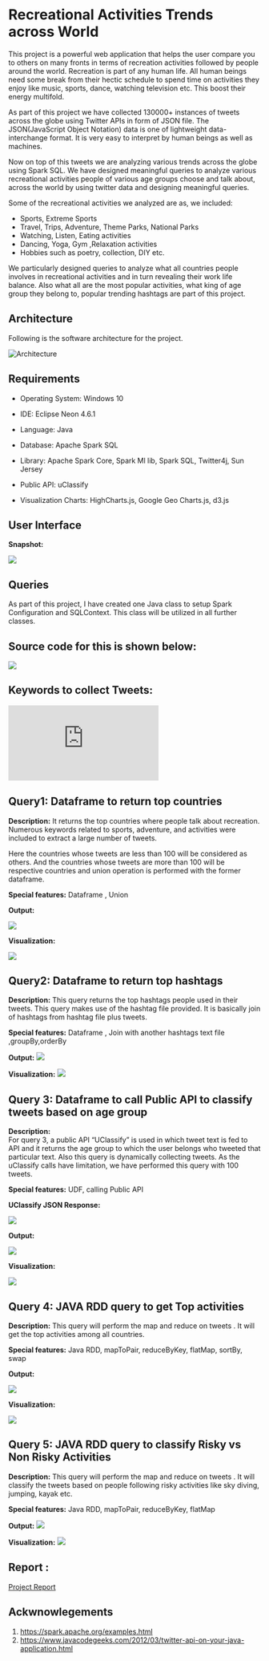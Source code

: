 # Recreational Activities Trends across World

This project is a powerful web application that helps the user compare you to others on many fronts in terms of recreation activities followed by people around the world. Recreation is part of any human life. All human beings need some break from their hectic schedule to spend time on activities they enjoy like music, sports, dance, watching television etc. This boost their energy multifold. 

As part of this project we have collected 130000+ instances of tweets across the globe using Twitter APIs in form of JSON file. The JSON(JavaScript Object Notation) data is one of lightweight data-interchange format. It is very easy to interpret by human beings as well as machines.

Now on top of this tweets we are analyzing various trends across the globe using Spark SQL.
We have designed meaningful queries to analyze various recreational activities people of various age groups choose and talk about, across the world by using twitter data
and designing meaningful queries. 

Some of the recreational activities we analyzed are as, we included:

- Sports, Extreme Sports
- Travel, Trips, Adventure, Theme Parks, National Parks
- Watching, Listen, Eating activities
- Dancing, Yoga, Gym ,Relaxation activities
- Hobbies such as poetry, collection, DIY etc. 

We particularly designed queries to analyze what all countries people involves in recreational activities and in turn revealing their work life balance. Also what all are the most popular activities, what king of age group they belong to, popular trending hashtags are part of this project.

## Architecture

Following is the software architecture for the project.

![Architecture](https://github.com/bhandari-nitin/Analysing-Twitter-Tweets/blob/master/documentation/architecture.jpg)


## Requirements

- Operating System: Windows 10	

- IDE: Eclipse Neon 4.6.1

- Language: Java
                            
- Database: Apache Spark SQL

- Library: Apache Spark Core, Spark Ml lib, Spark SQL, Twitter4j, Sun Jersey
                           
- Public API: uClassify

- Visualization Charts: HighCharts.js, Google Geo Charts.js, d3.js

                           

## User Interface

**Snapshot:**

![](https://github.com/bhandari-nitin/Analysing-Twitter-Tweets/blob/master/documentation/Phase%203/HomeScreen.JPG)

## Queries

As part of this project, I have created one Java class to setup Spark Configuration and SQLContext. This class will be utilized in all further classes.

## Source code for this is shown below:

 ![](https://github.com/bhandari-nitin/Analysing-Twitter-Tweets/blob/master/documentation/Phase%202/SparkCOnf.JPG)


## Keywords to collect Tweets: 
 
 ![KeyWords](https://github.com/bhandari-nitin/Analysing-Twitter-Tweets/blob/master/documentation/Phase%202/KeywordsList.java)



## Query1: Dataframe to return top countries
 
**Description:** It returns the top countries where people talk about recreation.
Numerous keywords related to sports, adventure, and activities were included to extract a large number of tweets.

Here the countries whose tweets are less than 100 will be considered as others.
And the countries whose tweets are more than 100 will be respective countries and union operation is performed with the former dataframe.

**Special features:** Dataframe , Union

**Output:**

![](https://github.com/bhandari-nitin/Analysing-Twitter-Tweets/blob/master/documentation/query1/query1countrywiseoutput.JPG)

**Visualization:**

![](https://github.com/bhandari-nitin/Analysing-Twitter-Tweets/blob/master/documentation/Phase%203/country.jpg)


## Query2: Dataframe to return top hashtags

**Description:**  This query returns the top hashtags people used in their tweets.
This query makes use of the hashtag file provided. It is basically join of hashtags from hashtag file plus tweets.

**Special features:** Dataframe , Join with another hashtags text file ,groupBy,orderBy

**Output:**
![](https://github.com/bhandari-nitin/Analysing-Twitter-Tweets/blob/master/documentation/query2/query2hashtagsoutput.JPG)

**Visualization:**
![](https://github.com/bhandari-nitin/Analysing-Twitter-Tweets/blob/master/documentation/Phase%203/hashtags.jpg)
 

## Query 3: Dataframe to call Public API to classify tweets based on age group
 
**Description:**  
For query 3, a public API “UClassify” is used in which tweet text is fed to API and it returns the age group to which  the user belongs who tweeted that particular text. Also this query is dynamically collecting tweets. As the uClassify calls have limitation, we have performed this query with 100 tweets. 

**Special features:** UDF, calling Public API

**UClassify JSON Response:**

 ![](https://github.com/bhandari-nitin/Analysing-Twitter-Tweets/blob/master/documentation/query3/uclassifyjsonresponse.JPG)

**Output:**

![](https://github.com/bhandari-nitin/Analysing-Twitter-Tweets/blob/master/documentation/query3/query3agegroupoutput.JPG)

**Visualization:**

 ![](https://github.com/bhandari-nitin/Analysing-Twitter-Tweets/blob/master/documentation/Phase%203/agegroup.jpg)


## Query 4: JAVA RDD query to get Top activities

**Description:**  This query will perform the map and reduce on tweets . It will get the top activities among all countries.

**Special features:**  Java RDD, mapToPair, reduceByKey, flatMap, sortBy, swap

**Output:**

 ![](https://github.com/bhandari-nitin/Analysing-Twitter-Tweets/blob/master/documentation/query4/query4popularwordsoutput.JPG)

**Visualization:**

![](https://github.com/bhandari-nitin/Analysing-Twitter-Tweets/blob/master/documentation/Phase%203/popularwords.JPG)
 


## Query 5: JAVA RDD query to classify Risky vs Non Risky Activities

**Description:**  This query will perform the map and reduce on tweets . It will classify the tweets based on people following risky activities like sky diving, jumping, kayak etc.

**Special features:** Java RDD, mapToPair, reduceByKey, flatMap

**Output:**
![](https://github.com/bhandari-nitin/Analysing-Twitter-Tweets/blob/master/documentation/query5/query5output.JPG)

**Visualization:**
![](https://github.com/bhandari-nitin/Analysing-Twitter-Tweets/blob/master/documentation/Phase%203/riskyvsnonrisky.jpg)
 

## Report : 

[Project Report](https://github.com/bhandari-nitin/Analysing-Twitter-Tweets/blob/master/documentation/Phase%203/Phase%203/PB-Team%2018%20Phase%203.pdf)

## Ackwnowlegements

1. https://spark.apache.org/examples.html
2. https://www.javacodegeeks.com/2012/03/twitter-api-on-your-java-application.html

